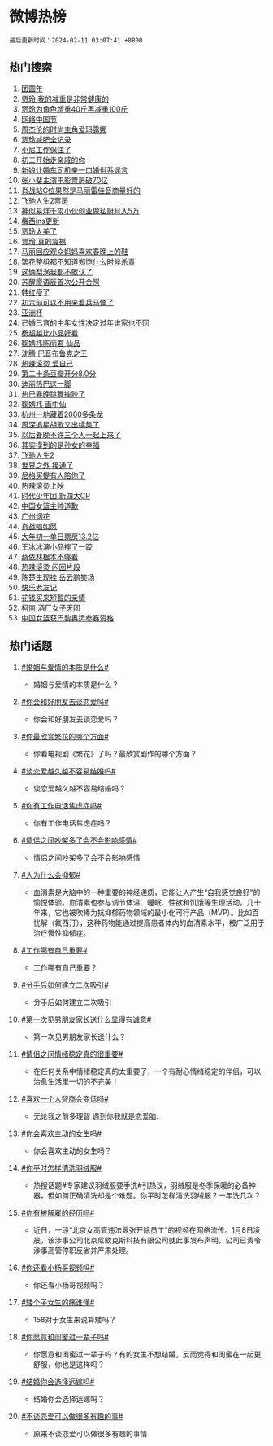 # 微博热榜

`最后更新时间：2024-02-11 03:07:41 +0800`

## 热门搜索

1. [团圆年](https://m.weibo.cn/search?containerid=100103type%3D1%26t%3D10%26q%3D%23%E5%9B%A2%E5%9C%86%E5%B9%B4%23&stream_entry_id=51&isnewpage=1&extparam=seat%3D1%26pos%3D0%26dgr%3D0%26filter_type%3Drealtimehot%26c_type%3D51%26stream_entry_id%3D51%26cate%3D10103%26q%3D%2523%25E5%259B%25A2%25E5%259C%2586%25E5%25B9%25B4%2523%26display_time%3D1707592060%26pre_seqid%3D170759206059604376147)
1. [贾玲 我的减重是非常健康的](https://m.weibo.cn/search?containerid=100103type%3D1%26t%3D10%26q%3D%E8%B4%BE%E7%8E%B2+%E6%88%91%E7%9A%84%E5%87%8F%E9%87%8D%E6%98%AF%E9%9D%9E%E5%B8%B8%E5%81%A5%E5%BA%B7%E7%9A%84&stream_entry_id=31&isnewpage=1&extparam=seat%3D1%26band_rank%3D1%26filter_type%3Drealtimehot%26c_type%3D31%26realpos%3D1%26cate%3D5001%26lcate%3D5001%26flag%3D2%26dgr%3D0%26q%3D%25E8%25B4%25BE%25E7%258E%25B2%2520%25E6%2588%2591%25E7%259A%2584%25E5%2587%258F%25E9%2587%258D%25E6%2598%25AF%25E9%259D%259E%25E5%25B8%25B8%25E5%2581%25A5%25E5%25BA%25B7%25E7%259A%2584%26stream_entry_id%3D31%26pos%3D0%26display_time%3D1707592060%26pre_seqid%3D170759206059604376147)
1. [贾玲为角色增重40斤再减重100斤](https://m.weibo.cn/search?containerid=100103type%3D1%26t%3D10%26q%3D%23%E8%B4%BE%E7%8E%B2%E4%B8%BA%E8%A7%92%E8%89%B2%E5%A2%9E%E9%87%8D40%E6%96%A4%E5%86%8D%E5%87%8F%E9%87%8D100%E6%96%A4%23&stream_entry_id=31&isnewpage=1&extparam=seat%3D1%26band_rank%3D2%26filter_type%3Drealtimehot%26c_type%3D31%26realpos%3D2%26cate%3D5001%26lcate%3D5001%26flag%3D16%26dgr%3D0%26q%3D%2523%25E8%25B4%25BE%25E7%258E%25B2%25E4%25B8%25BA%25E8%25A7%2592%25E8%2589%25B2%25E5%25A2%259E%25E9%2587%258D40%25E6%2596%25A4%25E5%2586%258D%25E5%2587%258F%25E9%2587%258D100%25E6%2596%25A4%2523%26stream_entry_id%3D31%26pos%3D1%26display_time%3D1707592060%26pre_seqid%3D170759206059604376147)
1. [网络中国节](https://m.weibo.cn/search?containerid=100103type%3D1%26t%3D10%26q%3D%23%E7%BD%91%E7%BB%9C%E4%B8%AD%E5%9B%BD%E8%8A%82%23&stream_entry_id=31&isnewpage=1&extparam=seat%3D1%26band_rank%3D3%26filter_type%3Drealtimehot%26c_type%3D31%26realpos%3D3%26cate%3D5001%26lcate%3D5001%26flag%3D0%26dgr%3D0%26q%3D%2523%25E7%25BD%2591%25E7%25BB%259C%25E4%25B8%25AD%25E5%259B%25BD%25E8%258A%2582%2523%26stream_entry_id%3D31%26pos%3D2%26display_time%3D1707592060%26pre_seqid%3D170759206059604376147)
1. [周杰伦的时尚主角爱玛露娜](https://m.weibo.cn/search?containerid=100103type%3D1%26t%3D10%26q%3D%23%E5%91%A8%E6%9D%B0%E4%BC%A6%E7%9A%84%E6%97%B6%E5%B0%9A%E4%B8%BB%E8%A7%92%E7%88%B1%E7%8E%9B%E9%9C%B2%E5%A8%9C%23&stream_entry_id=31&isnewpage=1&extparam=seat%3D1%26band_rank%3D4%26lcate%3D5001%26filter_type%3Drealtimehot%26cate%3D5001%26q%3D%2523%25E5%2591%25A8%25E6%259D%25B0%25E4%25BC%25A6%25E7%259A%2584%25E6%2597%25B6%25E5%25B0%259A%25E4%25B8%25BB%25E8%25A7%2592%25E7%2588%25B1%25E7%258E%259B%25E9%259C%25B2%25E5%25A8%259C%2523%26dgr%3D0%26pos%3D3%26adid%3D222487%26topic_ad%3D1%26stream_entry_id%3D31%26is_ad_pos%3D1%26c_type%3D31%26display_time%3D1707592060%26pre_seqid%3D170759206059604376147)
1. [贾玲减肥全记录](https://m.weibo.cn/search?containerid=100103type%3D1%26t%3D10%26q%3D%E8%B4%BE%E7%8E%B2%E5%87%8F%E8%82%A5%E5%85%A8%E8%AE%B0%E5%BD%95&stream_entry_id=31&isnewpage=1&extparam=seat%3D1%26band_rank%3D4%26filter_type%3Drealtimehot%26c_type%3D31%26realpos%3D4%26cate%3D5001%26lcate%3D5001%26flag%3D16%26dgr%3D0%26q%3D%25E8%25B4%25BE%25E7%258E%25B2%25E5%2587%258F%25E8%2582%25A5%25E5%2585%25A8%25E8%25AE%25B0%25E5%25BD%2595%26stream_entry_id%3D31%26pos%3D4%26display_time%3D1707592060%26pre_seqid%3D170759206059604376147)
1. [小尼工作保住了](https://m.weibo.cn/search?containerid=100103type%3D1%26t%3D10%26q%3D%23%E5%B0%8F%E5%B0%BC%E5%B7%A5%E4%BD%9C%E4%BF%9D%E4%BD%8F%E4%BA%86%23&stream_entry_id=31&isnewpage=1&extparam=seat%3D1%26band_rank%3D5%26filter_type%3Drealtimehot%26c_type%3D31%26realpos%3D5%26cate%3D5001%26lcate%3D5001%26flag%3D32768%26dgr%3D0%26q%3D%2523%25E5%25B0%258F%25E5%25B0%25BC%25E5%25B7%25A5%25E4%25BD%259C%25E4%25BF%259D%25E4%25BD%258F%25E4%25BA%2586%2523%26stream_entry_id%3D31%26pos%3D5%26display_time%3D1707592060%26pre_seqid%3D170759206059604376147)
1. [初二开始走亲戚的你](https://m.weibo.cn/search?containerid=100103type%3D1%26t%3D10%26q%3D%E5%88%9D%E4%BA%8C%E5%BC%80%E5%A7%8B%E8%B5%B0%E4%BA%B2%E6%88%9A%E7%9A%84%E4%BD%A0&stream_entry_id=31&isnewpage=1&extparam=seat%3D1%26band_rank%3D6%26filter_type%3Drealtimehot%26c_type%3D31%26realpos%3D6%26cate%3D5001%26lcate%3D5001%26flag%3D2%26dgr%3D0%26q%3D%25E5%2588%259D%25E4%25BA%258C%25E5%25BC%2580%25E5%25A7%258B%25E8%25B5%25B0%25E4%25BA%25B2%25E6%2588%259A%25E7%259A%2584%25E4%25BD%25A0%26stream_entry_id%3D31%26pos%3D6%26display_time%3D1707592060%26pre_seqid%3D170759206059604376147)
1. [新娘让婚车司机亲一口婚俗系谣言](https://m.weibo.cn/search?containerid=100103type%3D1%26t%3D10%26q%3D%23%E6%96%B0%E5%A8%98%E8%AE%A9%E5%A9%9A%E8%BD%A6%E5%8F%B8%E6%9C%BA%E4%BA%B2%E4%B8%80%E5%8F%A3%E5%A9%9A%E4%BF%97%E7%B3%BB%E8%B0%A3%E8%A8%80%23&stream_entry_id=31&isnewpage=1&extparam=seat%3D1%26band_rank%3D7%26lcate%3D5001%26cate%3D5001%26q%3D%2523%25E6%2596%25B0%25E5%25A8%2598%25E8%25AE%25A9%25E5%25A9%259A%25E8%25BD%25A6%25E5%258F%25B8%25E6%259C%25BA%25E4%25BA%25B2%25E4%25B8%2580%25E5%258F%25A3%25E5%25A9%259A%25E4%25BF%2597%25E7%25B3%25BB%25E8%25B0%25A3%25E8%25A8%2580%2523%26dgr%3D0%26pos%3D7%26adid%3D223296%26stream_entry_id%3D31%26filter_type%3Drealtimehot%26is_ad_pos%3D1%26c_type%3D31%26display_time%3D1707592060%26pre_seqid%3D170759206059604376147)
1. [张小斐主演电影票房破70亿](https://m.weibo.cn/search?containerid=100103type%3D1%26t%3D10%26q%3D%23%E5%BC%A0%E5%B0%8F%E6%96%90%E4%B8%BB%E6%BC%94%E7%94%B5%E5%BD%B1%E7%A5%A8%E6%88%BF%E7%A0%B470%E4%BA%BF%23&stream_entry_id=31&isnewpage=1&extparam=seat%3D1%26band_rank%3D7%26filter_type%3Drealtimehot%26c_type%3D31%26realpos%3D7%26cate%3D5001%26lcate%3D5001%26flag%3D2%26dgr%3D0%26q%3D%2523%25E5%25BC%25A0%25E5%25B0%258F%25E6%2596%2590%25E4%25B8%25BB%25E6%25BC%2594%25E7%2594%25B5%25E5%25BD%25B1%25E7%25A5%25A8%25E6%2588%25BF%25E7%25A0%25B470%25E4%25BA%25BF%2523%26stream_entry_id%3D31%26pos%3D8%26display_time%3D1707592060%26pre_seqid%3D170759206059604376147)
1. [肖战站C位果然是马丽雷佳音商量好的](https://m.weibo.cn/search?containerid=100103type%3D1%26t%3D10%26q%3D%23%E8%82%96%E6%88%98%E7%AB%99C%E4%BD%8D%E6%9E%9C%E7%84%B6%E6%98%AF%E9%A9%AC%E4%B8%BD%E9%9B%B7%E4%BD%B3%E9%9F%B3%E5%95%86%E9%87%8F%E5%A5%BD%E7%9A%84%23&stream_entry_id=31&isnewpage=1&extparam=seat%3D1%26band_rank%3D8%26filter_type%3Drealtimehot%26c_type%3D31%26realpos%3D8%26cate%3D5001%26lcate%3D5001%26flag%3D2%26dgr%3D0%26q%3D%2523%25E8%2582%2596%25E6%2588%2598%25E7%25AB%2599C%25E4%25BD%258D%25E6%259E%259C%25E7%2584%25B6%25E6%2598%25AF%25E9%25A9%25AC%25E4%25B8%25BD%25E9%259B%25B7%25E4%25BD%25B3%25E9%259F%25B3%25E5%2595%2586%25E9%2587%258F%25E5%25A5%25BD%25E7%259A%2584%2523%26stream_entry_id%3D31%26pos%3D9%26display_time%3D1707592060%26pre_seqid%3D170759206059604376147)
1. [飞驰人生2票房](https://m.weibo.cn/search?containerid=100103type%3D1%26t%3D10%26q%3D%23%E9%A3%9E%E9%A9%B0%E4%BA%BA%E7%94%9F2%E7%A5%A8%E6%88%BF%23&stream_entry_id=31&isnewpage=1&extparam=seat%3D1%26band_rank%3D9%26filter_type%3Drealtimehot%26c_type%3D31%26realpos%3D9%26cate%3D5001%26lcate%3D5001%26flag%3D2%26dgr%3D0%26q%3D%2523%25E9%25A3%259E%25E9%25A9%25B0%25E4%25BA%25BA%25E7%2594%259F2%25E7%25A5%25A8%25E6%2588%25BF%2523%26stream_entry_id%3D31%26pos%3D10%26display_time%3D1707592060%26pre_seqid%3D170759206059604376147)
1. [神似易烊千玺小伙创业做私厨月入5万](https://m.weibo.cn/search?containerid=100103type%3D1%26t%3D10%26q%3D%23%E7%A5%9E%E4%BC%BC%E6%98%93%E7%83%8A%E5%8D%83%E7%8E%BA%E5%B0%8F%E4%BC%99%E5%88%9B%E4%B8%9A%E5%81%9A%E7%A7%81%E5%8E%A8%E6%9C%88%E5%85%A55%E4%B8%87%23&stream_entry_id=31&isnewpage=1&extparam=seat%3D1%26band_rank%3D10%26filter_type%3Drealtimehot%26c_type%3D31%26realpos%3D10%26cate%3D5001%26lcate%3D5001%26flag%3D0%26dgr%3D0%26q%3D%2523%25E7%25A5%259E%25E4%25BC%25BC%25E6%2598%2593%25E7%2583%258A%25E5%258D%2583%25E7%258E%25BA%25E5%25B0%258F%25E4%25BC%2599%25E5%2588%259B%25E4%25B8%259A%25E5%2581%259A%25E7%25A7%2581%25E5%258E%25A8%25E6%259C%2588%25E5%2585%25A55%25E4%25B8%2587%2523%26stream_entry_id%3D31%26pos%3D11%26display_time%3D1707592060%26pre_seqid%3D170759206059604376147)
1. [梅西ins更新](https://m.weibo.cn/search?containerid=100103type%3D1%26t%3D10%26q%3D%E6%A2%85%E8%A5%BFins%E6%9B%B4%E6%96%B0&stream_entry_id=31&isnewpage=1&extparam=seat%3D1%26band_rank%3D11%26filter_type%3Drealtimehot%26c_type%3D31%26realpos%3D11%26cate%3D5001%26lcate%3D5001%26flag%3D2%26dgr%3D0%26q%3D%25E6%25A2%2585%25E8%25A5%25BFins%25E6%259B%25B4%25E6%2596%25B0%26stream_entry_id%3D31%26pos%3D12%26display_time%3D1707592060%26pre_seqid%3D170759206059604376147)
1. [贾玲太美了](https://m.weibo.cn/search?containerid=100103type%3D1%26t%3D10%26q%3D%E8%B4%BE%E7%8E%B2%E5%A4%AA%E7%BE%8E%E4%BA%86&stream_entry_id=31&isnewpage=1&extparam=seat%3D1%26band_rank%3D12%26filter_type%3Drealtimehot%26c_type%3D31%26realpos%3D12%26cate%3D5001%26lcate%3D5001%26flag%3D0%26dgr%3D0%26q%3D%25E8%25B4%25BE%25E7%258E%25B2%25E5%25A4%25AA%25E7%25BE%258E%25E4%25BA%2586%26stream_entry_id%3D31%26pos%3D13%26display_time%3D1707592060%26pre_seqid%3D170759206059604376147)
1. [贾玲 真的震撼](https://m.weibo.cn/search?containerid=100103type%3D1%26t%3D10%26q%3D%E8%B4%BE%E7%8E%B2+%E7%9C%9F%E7%9A%84%E9%9C%87%E6%92%BC&stream_entry_id=31&isnewpage=1&extparam=seat%3D1%26band_rank%3D13%26filter_type%3Drealtimehot%26c_type%3D31%26realpos%3D13%26cate%3D5001%26lcate%3D5001%26flag%3D0%26dgr%3D0%26q%3D%25E8%25B4%25BE%25E7%258E%25B2%2520%25E7%259C%259F%25E7%259A%2584%25E9%259C%2587%25E6%2592%25BC%26stream_entry_id%3D31%26pos%3D14%26display_time%3D1707592060%26pre_seqid%3D170759206059604376147)
1. [马丽回应观众妈妈喜欢春晚上的鞋](https://m.weibo.cn/search?containerid=100103type%3D1%26t%3D10%26q%3D%23%E9%A9%AC%E4%B8%BD%E5%9B%9E%E5%BA%94%E8%A7%82%E4%BC%97%E5%A6%88%E5%A6%88%E5%96%9C%E6%AC%A2%E6%98%A5%E6%99%9A%E4%B8%8A%E7%9A%84%E9%9E%8B%23&stream_entry_id=31&isnewpage=1&extparam=seat%3D1%26band_rank%3D14%26filter_type%3Drealtimehot%26c_type%3D31%26realpos%3D14%26cate%3D5001%26lcate%3D5001%26flag%3D2%26dgr%3D0%26q%3D%2523%25E9%25A9%25AC%25E4%25B8%25BD%25E5%259B%259E%25E5%25BA%2594%25E8%25A7%2582%25E4%25BC%2597%25E5%25A6%2588%25E5%25A6%2588%25E5%2596%259C%25E6%25AC%25A2%25E6%2598%25A5%25E6%2599%259A%25E4%25B8%258A%25E7%259A%2584%25E9%259E%258B%2523%26stream_entry_id%3D31%26pos%3D15%26display_time%3D1707592060%26pre_seqid%3D170759206059604376147)
1. [繁花整组都不知道郑恺什么时候杀青](https://m.weibo.cn/search?containerid=100103type%3D1%26t%3D10%26q%3D%23%E7%B9%81%E8%8A%B1%E6%95%B4%E7%BB%84%E9%83%BD%E4%B8%8D%E7%9F%A5%E9%81%93%E9%83%91%E6%81%BA%E4%BB%80%E4%B9%88%E6%97%B6%E5%80%99%E6%9D%80%E9%9D%92%23&stream_entry_id=31&isnewpage=1&extparam=seat%3D1%26band_rank%3D15%26filter_type%3Drealtimehot%26c_type%3D31%26realpos%3D15%26cate%3D5001%26lcate%3D5001%26flag%3D1%26dgr%3D0%26q%3D%2523%25E7%25B9%2581%25E8%258A%25B1%25E6%2595%25B4%25E7%25BB%2584%25E9%2583%25BD%25E4%25B8%258D%25E7%259F%25A5%25E9%2581%2593%25E9%2583%2591%25E6%2581%25BA%25E4%25BB%2580%25E4%25B9%2588%25E6%2597%25B6%25E5%2580%2599%25E6%259D%2580%25E9%259D%2592%2523%26stream_entry_id%3D31%26pos%3D16%26display_time%3D1707592060%26pre_seqid%3D170759206059604376147)
1. [这俩梨涡我都不敢认了](https://m.weibo.cn/search?containerid=100103type%3D1%26t%3D10%26q%3D%E8%BF%99%E4%BF%A9%E6%A2%A8%E6%B6%A1%E6%88%91%E9%83%BD%E4%B8%8D%E6%95%A2%E8%AE%A4%E4%BA%86&stream_entry_id=31&isnewpage=1&extparam=seat%3D1%26band_rank%3D16%26filter_type%3Drealtimehot%26c_type%3D31%26realpos%3D16%26cate%3D5001%26lcate%3D5001%26flag%3D2%26dgr%3D0%26q%3D%25E8%25BF%2599%25E4%25BF%25A9%25E6%25A2%25A8%25E6%25B6%25A1%25E6%2588%2591%25E9%2583%25BD%25E4%25B8%258D%25E6%2595%25A2%25E8%25AE%25A4%25E4%25BA%2586%26stream_entry_id%3D31%26pos%3D17%26display_time%3D1707592060%26pre_seqid%3D170759206059604376147)
1. [苏醒廖语辰首次公开合照](https://m.weibo.cn/search?containerid=100103type%3D1%26t%3D10%26q%3D%23%E8%8B%8F%E9%86%92%E5%BB%96%E8%AF%AD%E8%BE%B0%E9%A6%96%E6%AC%A1%E5%85%AC%E5%BC%80%E5%90%88%E7%85%A7%23&stream_entry_id=31&isnewpage=1&extparam=seat%3D1%26band_rank%3D17%26filter_type%3Drealtimehot%26c_type%3D31%26realpos%3D17%26cate%3D5001%26lcate%3D5001%26flag%3D2%26dgr%3D0%26q%3D%2523%25E8%258B%258F%25E9%2586%2592%25E5%25BB%2596%25E8%25AF%25AD%25E8%25BE%25B0%25E9%25A6%2596%25E6%25AC%25A1%25E5%2585%25AC%25E5%25BC%2580%25E5%2590%2588%25E7%2585%25A7%2523%26stream_entry_id%3D31%26pos%3D18%26display_time%3D1707592060%26pre_seqid%3D170759206059604376147)
1. [韩红瘦了](https://m.weibo.cn/search?containerid=100103type%3D1%26t%3D10%26q%3D%E9%9F%A9%E7%BA%A2%E7%98%A6%E4%BA%86&stream_entry_id=31&isnewpage=1&extparam=seat%3D1%26band_rank%3D18%26filter_type%3Drealtimehot%26c_type%3D31%26realpos%3D18%26cate%3D5001%26lcate%3D5001%26flag%3D2%26dgr%3D0%26q%3D%25E9%259F%25A9%25E7%25BA%25A2%25E7%2598%25A6%25E4%25BA%2586%26stream_entry_id%3D31%26pos%3D19%26display_time%3D1707592060%26pre_seqid%3D170759206059604376147)
1. [初六前可以不用来看兵马俑了](https://m.weibo.cn/search?containerid=100103type%3D1%26t%3D10%26q%3D%23%E5%88%9D%E5%85%AD%E5%89%8D%E5%8F%AF%E4%BB%A5%E4%B8%8D%E7%94%A8%E6%9D%A5%E7%9C%8B%E5%85%B5%E9%A9%AC%E4%BF%91%E4%BA%86%23&stream_entry_id=31&isnewpage=1&extparam=seat%3D1%26band_rank%3D19%26filter_type%3Drealtimehot%26c_type%3D31%26realpos%3D19%26cate%3D5001%26lcate%3D5001%26flag%3D2%26dgr%3D0%26q%3D%2523%25E5%2588%259D%25E5%2585%25AD%25E5%2589%258D%25E5%258F%25AF%25E4%25BB%25A5%25E4%25B8%258D%25E7%2594%25A8%25E6%259D%25A5%25E7%259C%258B%25E5%2585%25B5%25E9%25A9%25AC%25E4%25BF%2591%25E4%25BA%2586%2523%26stream_entry_id%3D31%26pos%3D20%26display_time%3D1707592060%26pre_seqid%3D170759206059604376147)
1. [亚洲杯](https://m.weibo.cn/search?containerid=100103type%3D1%26t%3D10%26q%3D%E4%BA%9A%E6%B4%B2%E6%9D%AF&stream_entry_id=31&isnewpage=1&extparam=seat%3D1%26band_rank%3D20%26filter_type%3Drealtimehot%26c_type%3D31%26realpos%3D20%26cate%3D5001%26lcate%3D5001%26flag%3D0%26dgr%3D0%26q%3D%25E4%25BA%259A%25E6%25B4%25B2%25E6%259D%25AF%26stream_entry_id%3D31%26pos%3D21%26display_time%3D1707592060%26pre_seqid%3D170759206059604376147)
1. [已婚已育的中年女性决定过年谁家也不回](https://m.weibo.cn/search?containerid=100103type%3D1%26t%3D10%26q%3D%23%E5%B7%B2%E5%A9%9A%E5%B7%B2%E8%82%B2%E7%9A%84%E4%B8%AD%E5%B9%B4%E5%A5%B3%E6%80%A7%E5%86%B3%E5%AE%9A%E8%BF%87%E5%B9%B4%E8%B0%81%E5%AE%B6%E4%B9%9F%E4%B8%8D%E5%9B%9E%23&stream_entry_id=31&isnewpage=1&extparam=seat%3D1%26band_rank%3D21%26filter_type%3Drealtimehot%26c_type%3D31%26realpos%3D21%26cate%3D5001%26lcate%3D5001%26flag%3D0%26dgr%3D0%26q%3D%2523%25E5%25B7%25B2%25E5%25A9%259A%25E5%25B7%25B2%25E8%2582%25B2%25E7%259A%2584%25E4%25B8%25AD%25E5%25B9%25B4%25E5%25A5%25B3%25E6%2580%25A7%25E5%2586%25B3%25E5%25AE%259A%25E8%25BF%2587%25E5%25B9%25B4%25E8%25B0%2581%25E5%25AE%25B6%25E4%25B9%259F%25E4%25B8%258D%25E5%259B%259E%2523%26stream_entry_id%3D31%26pos%3D22%26display_time%3D1707592060%26pre_seqid%3D170759206059604376147)
1. [杨超越比小品好看](https://m.weibo.cn/search?containerid=100103type%3D1%26t%3D10%26q%3D%E6%9D%A8%E8%B6%85%E8%B6%8A%E6%AF%94%E5%B0%8F%E5%93%81%E5%A5%BD%E7%9C%8B&stream_entry_id=31&isnewpage=1&extparam=seat%3D1%26band_rank%3D22%26filter_type%3Drealtimehot%26c_type%3D31%26realpos%3D22%26cate%3D5001%26lcate%3D5001%26flag%3D0%26dgr%3D0%26q%3D%25E6%259D%25A8%25E8%25B6%2585%25E8%25B6%258A%25E6%25AF%2594%25E5%25B0%258F%25E5%2593%2581%25E5%25A5%25BD%25E7%259C%258B%26stream_entry_id%3D31%26pos%3D23%26display_time%3D1707592060%26pre_seqid%3D170759206059604376147)
1. [鞠婧祎陈丽君 仙品](https://m.weibo.cn/search?containerid=100103type%3D1%26t%3D10%26q%3D%E9%9E%A0%E5%A9%A7%E7%A5%8E%E9%99%88%E4%B8%BD%E5%90%9B+%E4%BB%99%E5%93%81&stream_entry_id=31&isnewpage=1&extparam=seat%3D1%26band_rank%3D23%26filter_type%3Drealtimehot%26c_type%3D31%26realpos%3D23%26cate%3D5001%26lcate%3D5001%26flag%3D0%26dgr%3D0%26q%3D%25E9%259E%25A0%25E5%25A9%25A7%25E7%25A5%258E%25E9%2599%2588%25E4%25B8%25BD%25E5%2590%259B%2520%25E4%25BB%2599%25E5%2593%2581%26stream_entry_id%3D31%26pos%3D24%26display_time%3D1707592060%26pre_seqid%3D170759206059604376147)
1. [沈腾 巴音布鲁克之王](https://m.weibo.cn/search?containerid=100103type%3D1%26t%3D10%26q%3D%E6%B2%88%E8%85%BE+%E5%B7%B4%E9%9F%B3%E5%B8%83%E9%B2%81%E5%85%8B%E4%B9%8B%E7%8E%8B&stream_entry_id=31&isnewpage=1&extparam=seat%3D1%26band_rank%3D24%26filter_type%3Drealtimehot%26c_type%3D31%26realpos%3D24%26cate%3D5001%26lcate%3D5001%26flag%3D0%26dgr%3D0%26q%3D%25E6%25B2%2588%25E8%2585%25BE%2520%25E5%25B7%25B4%25E9%259F%25B3%25E5%25B8%2583%25E9%25B2%2581%25E5%2585%258B%25E4%25B9%258B%25E7%258E%258B%26stream_entry_id%3D31%26pos%3D25%26display_time%3D1707592060%26pre_seqid%3D170759206059604376147)
1. [热辣滚烫 爱自己](https://m.weibo.cn/search?containerid=100103type%3D1%26t%3D10%26q%3D%E7%83%AD%E8%BE%A3%E6%BB%9A%E7%83%AB+%E7%88%B1%E8%87%AA%E5%B7%B1&stream_entry_id=31&isnewpage=1&extparam=seat%3D1%26band_rank%3D25%26filter_type%3Drealtimehot%26c_type%3D31%26realpos%3D25%26cate%3D5001%26lcate%3D5001%26flag%3D0%26dgr%3D0%26q%3D%25E7%2583%25AD%25E8%25BE%25A3%25E6%25BB%259A%25E7%2583%25AB%2520%25E7%2588%25B1%25E8%2587%25AA%25E5%25B7%25B1%26stream_entry_id%3D31%26pos%3D26%26display_time%3D1707592060%26pre_seqid%3D170759206059604376147)
1. [第二十条豆瓣开分8.0分](https://m.weibo.cn/search?containerid=100103type%3D1%26t%3D10%26q%3D%23%E7%AC%AC%E4%BA%8C%E5%8D%81%E6%9D%A1%E8%B1%86%E7%93%A3%E5%BC%80%E5%88%868.0%E5%88%86%23&stream_entry_id=31&isnewpage=1&extparam=seat%3D1%26band_rank%3D26%26filter_type%3Drealtimehot%26c_type%3D31%26realpos%3D26%26cate%3D5001%26lcate%3D5001%26flag%3D0%26dgr%3D0%26q%3D%2523%25E7%25AC%25AC%25E4%25BA%258C%25E5%258D%2581%25E6%259D%25A1%25E8%25B1%2586%25E7%2593%25A3%25E5%25BC%2580%25E5%2588%25868.0%25E5%2588%2586%2523%26stream_entry_id%3D31%26pos%3D27%26display_time%3D1707592060%26pre_seqid%3D170759206059604376147)
1. [迪丽热巴这一脚](https://m.weibo.cn/search?containerid=100103type%3D1%26t%3D10%26q%3D%E8%BF%AA%E4%B8%BD%E7%83%AD%E5%B7%B4%E8%BF%99%E4%B8%80%E8%84%9A&stream_entry_id=31&isnewpage=1&extparam=seat%3D1%26band_rank%3D27%26filter_type%3Drealtimehot%26c_type%3D31%26realpos%3D27%26cate%3D5001%26lcate%3D5001%26flag%3D0%26dgr%3D0%26q%3D%25E8%25BF%25AA%25E4%25B8%25BD%25E7%2583%25AD%25E5%25B7%25B4%25E8%25BF%2599%25E4%25B8%2580%25E8%2584%259A%26stream_entry_id%3D31%26pos%3D28%26display_time%3D1707592060%26pre_seqid%3D170759206059604376147)
1. [热巴春晚跳舞摔跤了](https://m.weibo.cn/search?containerid=100103type%3D1%26t%3D10%26q%3D%E7%83%AD%E5%B7%B4%E6%98%A5%E6%99%9A%E8%B7%B3%E8%88%9E%E6%91%94%E8%B7%A4%E4%BA%86&stream_entry_id=31&isnewpage=1&extparam=seat%3D1%26band_rank%3D28%26filter_type%3Drealtimehot%26c_type%3D31%26realpos%3D28%26cate%3D5001%26lcate%3D5001%26flag%3D0%26dgr%3D0%26q%3D%25E7%2583%25AD%25E5%25B7%25B4%25E6%2598%25A5%25E6%2599%259A%25E8%25B7%25B3%25E8%2588%259E%25E6%2591%2594%25E8%25B7%25A4%25E4%25BA%2586%26stream_entry_id%3D31%26pos%3D29%26display_time%3D1707592060%26pre_seqid%3D170759206059604376147)
1. [鞠婧祎 画中仙](https://m.weibo.cn/search?containerid=100103type%3D1%26t%3D10%26q%3D%E9%9E%A0%E5%A9%A7%E7%A5%8E+%E7%94%BB%E4%B8%AD%E4%BB%99&stream_entry_id=31&isnewpage=1&extparam=seat%3D1%26band_rank%3D29%26filter_type%3Drealtimehot%26c_type%3D31%26realpos%3D29%26cate%3D5001%26lcate%3D5001%26flag%3D0%26dgr%3D0%26q%3D%25E9%259E%25A0%25E5%25A9%25A7%25E7%25A5%258E%2520%25E7%2594%25BB%25E4%25B8%25AD%25E4%25BB%2599%26stream_entry_id%3D31%26pos%3D30%26display_time%3D1707592060%26pre_seqid%3D170759206059604376147)
1. [杭州一地藏着2000多条龙](https://m.weibo.cn/search?containerid=100103type%3D1%26t%3D10%26q%3D%23%E6%9D%AD%E5%B7%9E%E4%B8%80%E5%9C%B0%E8%97%8F%E7%9D%802000%E5%A4%9A%E6%9D%A1%E9%BE%99%23&stream_entry_id=31&isnewpage=1&extparam=seat%3D1%26band_rank%3D30%26filter_type%3Drealtimehot%26c_type%3D31%26realpos%3D30%26cate%3D5001%26lcate%3D5001%26flag%3D0%26dgr%3D0%26q%3D%2523%25E6%259D%25AD%25E5%25B7%259E%25E4%25B8%2580%25E5%259C%25B0%25E8%2597%258F%25E7%259D%25802000%25E5%25A4%259A%25E6%259D%25A1%25E9%25BE%2599%2523%26stream_entry_id%3D31%26pos%3D31%26display_time%3D1707592060%26pre_seqid%3D170759206059604376147)
1. [周深追星胡歌又出续集了](https://m.weibo.cn/search?containerid=100103type%3D1%26t%3D10%26q%3D%23%E5%91%A8%E6%B7%B1%E8%BF%BD%E6%98%9F%E8%83%A1%E6%AD%8C%E5%8F%88%E5%87%BA%E7%BB%AD%E9%9B%86%E4%BA%86%23&stream_entry_id=31&isnewpage=1&extparam=seat%3D1%26band_rank%3D31%26filter_type%3Drealtimehot%26c_type%3D31%26realpos%3D31%26cate%3D5001%26lcate%3D5001%26flag%3D0%26dgr%3D0%26q%3D%2523%25E5%2591%25A8%25E6%25B7%25B1%25E8%25BF%25BD%25E6%2598%259F%25E8%2583%25A1%25E6%25AD%258C%25E5%258F%2588%25E5%2587%25BA%25E7%25BB%25AD%25E9%259B%2586%25E4%25BA%2586%2523%26stream_entry_id%3D31%26pos%3D32%26display_time%3D1707592060%26pre_seqid%3D170759206059604376147)
1. [以后春晚不许三个人一起上来了](https://m.weibo.cn/search?containerid=100103type%3D1%26t%3D10%26q%3D%E4%BB%A5%E5%90%8E%E6%98%A5%E6%99%9A%E4%B8%8D%E8%AE%B8%E4%B8%89%E4%B8%AA%E4%BA%BA%E4%B8%80%E8%B5%B7%E4%B8%8A%E6%9D%A5%E4%BA%86&stream_entry_id=31&isnewpage=1&extparam=seat%3D1%26band_rank%3D32%26filter_type%3Drealtimehot%26c_type%3D31%26realpos%3D32%26cate%3D5001%26lcate%3D5001%26flag%3D0%26dgr%3D0%26q%3D%25E4%25BB%25A5%25E5%2590%258E%25E6%2598%25A5%25E6%2599%259A%25E4%25B8%258D%25E8%25AE%25B8%25E4%25B8%2589%25E4%25B8%25AA%25E4%25BA%25BA%25E4%25B8%2580%25E8%25B5%25B7%25E4%25B8%258A%25E6%259D%25A5%25E4%25BA%2586%26stream_entry_id%3D31%26pos%3D33%26display_time%3D1707592060%26pre_seqid%3D170759206059604376147)
1. [其实摸到的是孙女的幸福](https://m.weibo.cn/search?containerid=100103type%3D1%26t%3D10%26q%3D%E5%85%B6%E5%AE%9E%E6%91%B8%E5%88%B0%E7%9A%84%E6%98%AF%E5%AD%99%E5%A5%B3%E7%9A%84%E5%B9%B8%E7%A6%8F&stream_entry_id=31&isnewpage=1&extparam=seat%3D1%26band_rank%3D33%26filter_type%3Drealtimehot%26c_type%3D31%26realpos%3D33%26cate%3D5001%26lcate%3D5001%26flag%3D0%26dgr%3D0%26q%3D%25E5%2585%25B6%25E5%25AE%259E%25E6%2591%25B8%25E5%2588%25B0%25E7%259A%2584%25E6%2598%25AF%25E5%25AD%2599%25E5%25A5%25B3%25E7%259A%2584%25E5%25B9%25B8%25E7%25A6%258F%26stream_entry_id%3D31%26pos%3D34%26display_time%3D1707592060%26pre_seqid%3D170759206059604376147)
1. [飞驰人生2](https://m.weibo.cn/search?containerid=100103type%3D1%26t%3D10%26q%3D%E9%A3%9E%E9%A9%B0%E4%BA%BA%E7%94%9F2&stream_entry_id=31&isnewpage=1&extparam=seat%3D1%26band_rank%3D34%26filter_type%3Drealtimehot%26c_type%3D31%26realpos%3D34%26cate%3D5001%26lcate%3D5001%26flag%3D0%26dgr%3D0%26q%3D%25E9%25A3%259E%25E9%25A9%25B0%25E4%25BA%25BA%25E7%2594%259F2%26stream_entry_id%3D31%26pos%3D35%26display_time%3D1707592060%26pre_seqid%3D170759206059604376147)
1. [世界之外 接通了](https://m.weibo.cn/search?containerid=100103type%3D1%26t%3D10%26q%3D%E4%B8%96%E7%95%8C%E4%B9%8B%E5%A4%96+%E6%8E%A5%E9%80%9A%E4%BA%86&stream_entry_id=31&isnewpage=1&extparam=seat%3D1%26band_rank%3D35%26filter_type%3Drealtimehot%26c_type%3D31%26realpos%3D35%26cate%3D5001%26lcate%3D5001%26flag%3D0%26dgr%3D0%26q%3D%25E4%25B8%2596%25E7%2595%258C%25E4%25B9%258B%25E5%25A4%2596%2520%25E6%258E%25A5%25E9%2580%259A%25E4%25BA%2586%26stream_entry_id%3D31%26pos%3D36%26display_time%3D1707592060%26pre_seqid%3D170759206059604376147)
1. [尼格买提有人陪你了](https://m.weibo.cn/search?containerid=100103type%3D1%26t%3D10%26q%3D%E5%B0%BC%E6%A0%BC%E4%B9%B0%E6%8F%90%E6%9C%89%E4%BA%BA%E9%99%AA%E4%BD%A0%E4%BA%86&stream_entry_id=31&isnewpage=1&extparam=seat%3D1%26band_rank%3D36%26filter_type%3Drealtimehot%26c_type%3D31%26realpos%3D36%26cate%3D5001%26lcate%3D5001%26flag%3D0%26dgr%3D0%26q%3D%25E5%25B0%25BC%25E6%25A0%25BC%25E4%25B9%25B0%25E6%258F%2590%25E6%259C%2589%25E4%25BA%25BA%25E9%2599%25AA%25E4%25BD%25A0%25E4%25BA%2586%26stream_entry_id%3D31%26pos%3D37%26display_time%3D1707592060%26pre_seqid%3D170759206059604376147)
1. [热辣滚烫上映](https://m.weibo.cn/search?containerid=100103type%3D1%26t%3D10%26q%3D%E7%83%AD%E8%BE%A3%E6%BB%9A%E7%83%AB%E4%B8%8A%E6%98%A0&stream_entry_id=31&isnewpage=1&extparam=seat%3D1%26band_rank%3D37%26filter_type%3Drealtimehot%26c_type%3D31%26realpos%3D37%26cate%3D5001%26lcate%3D5001%26flag%3D0%26dgr%3D0%26q%3D%25E7%2583%25AD%25E8%25BE%25A3%25E6%25BB%259A%25E7%2583%25AB%25E4%25B8%258A%25E6%2598%25A0%26stream_entry_id%3D31%26pos%3D38%26display_time%3D1707592060%26pre_seqid%3D170759206059604376147)
1. [时代少年团 新四大CP](https://m.weibo.cn/search?containerid=100103type%3D1%26t%3D10%26q%3D%E6%97%B6%E4%BB%A3%E5%B0%91%E5%B9%B4%E5%9B%A2+%E6%96%B0%E5%9B%9B%E5%A4%A7CP&stream_entry_id=31&isnewpage=1&extparam=seat%3D1%26band_rank%3D38%26filter_type%3Drealtimehot%26c_type%3D31%26realpos%3D38%26cate%3D5001%26lcate%3D5001%26flag%3D0%26dgr%3D0%26q%3D%25E6%2597%25B6%25E4%25BB%25A3%25E5%25B0%2591%25E5%25B9%25B4%25E5%259B%25A2%2520%25E6%2596%25B0%25E5%259B%259B%25E5%25A4%25A7CP%26stream_entry_id%3D31%26pos%3D39%26display_time%3D1707592060%26pre_seqid%3D170759206059604376147)
1. [中国女篮主帅道歉](https://m.weibo.cn/search?containerid=100103type%3D1%26t%3D10%26q%3D%23%E4%B8%AD%E5%9B%BD%E5%A5%B3%E7%AF%AE%E4%B8%BB%E5%B8%85%E9%81%93%E6%AD%89%23&stream_entry_id=31&isnewpage=1&extparam=seat%3D1%26band_rank%3D39%26filter_type%3Drealtimehot%26c_type%3D31%26realpos%3D39%26cate%3D5001%26lcate%3D5001%26flag%3D0%26dgr%3D0%26q%3D%2523%25E4%25B8%25AD%25E5%259B%25BD%25E5%25A5%25B3%25E7%25AF%25AE%25E4%25B8%25BB%25E5%25B8%2585%25E9%2581%2593%25E6%25AD%2589%2523%26stream_entry_id%3D31%26pos%3D40%26display_time%3D1707592060%26pre_seqid%3D170759206059604376147)
1. [广州烟花](https://m.weibo.cn/search?containerid=100103type%3D1%26t%3D10%26q%3D%E5%B9%BF%E5%B7%9E%E7%83%9F%E8%8A%B1&stream_entry_id=31&isnewpage=1&extparam=seat%3D1%26band_rank%3D40%26filter_type%3Drealtimehot%26c_type%3D31%26realpos%3D40%26cate%3D5001%26lcate%3D5001%26flag%3D0%26dgr%3D0%26q%3D%25E5%25B9%25BF%25E5%25B7%259E%25E7%2583%259F%25E8%258A%25B1%26stream_entry_id%3D31%26pos%3D41%26display_time%3D1707592060%26pre_seqid%3D170759206059604376147)
1. [肖战唱如愿](https://m.weibo.cn/search?containerid=100103type%3D1%26t%3D10%26q%3D%23%E8%82%96%E6%88%98%E5%94%B1%E5%A6%82%E6%84%BF%23&stream_entry_id=31&isnewpage=1&extparam=seat%3D1%26band_rank%3D41%26filter_type%3Drealtimehot%26c_type%3D31%26realpos%3D41%26cate%3D5001%26lcate%3D5001%26flag%3D0%26dgr%3D0%26q%3D%2523%25E8%2582%2596%25E6%2588%2598%25E5%2594%25B1%25E5%25A6%2582%25E6%2584%25BF%2523%26stream_entry_id%3D31%26pos%3D42%26display_time%3D1707592060%26pre_seqid%3D170759206059604376147)
1. [大年初一单日票房13.2亿](https://m.weibo.cn/search?containerid=100103type%3D1%26t%3D10%26q%3D%23%E5%A4%A7%E5%B9%B4%E5%88%9D%E4%B8%80%E5%8D%95%E6%97%A5%E7%A5%A8%E6%88%BF13.2%E4%BA%BF%23&stream_entry_id=31&isnewpage=1&extparam=seat%3D1%26band_rank%3D42%26filter_type%3Drealtimehot%26c_type%3D31%26realpos%3D42%26cate%3D5001%26lcate%3D5001%26flag%3D0%26dgr%3D0%26q%3D%2523%25E5%25A4%25A7%25E5%25B9%25B4%25E5%2588%259D%25E4%25B8%2580%25E5%258D%2595%25E6%2597%25A5%25E7%25A5%25A8%25E6%2588%25BF13.2%25E4%25BA%25BF%2523%26stream_entry_id%3D31%26pos%3D43%26display_time%3D1707592060%26pre_seqid%3D170759206059604376147)
1. [王冰冰演小品摔了一跤](https://m.weibo.cn/search?containerid=100103type%3D1%26t%3D10%26q%3D%23%E7%8E%8B%E5%86%B0%E5%86%B0%E6%BC%94%E5%B0%8F%E5%93%81%E6%91%94%E4%BA%86%E4%B8%80%E8%B7%A4%23&stream_entry_id=31&isnewpage=1&extparam=seat%3D1%26band_rank%3D43%26filter_type%3Drealtimehot%26c_type%3D31%26realpos%3D43%26cate%3D5001%26lcate%3D5001%26flag%3D0%26dgr%3D0%26q%3D%2523%25E7%258E%258B%25E5%2586%25B0%25E5%2586%25B0%25E6%25BC%2594%25E5%25B0%258F%25E5%2593%2581%25E6%2591%2594%25E4%25BA%2586%25E4%25B8%2580%25E8%25B7%25A4%2523%26stream_entry_id%3D31%26pos%3D44%26display_time%3D1707592060%26pre_seqid%3D170759206059604376147)
1. [蔡依林根本不够看](https://m.weibo.cn/search?containerid=100103type%3D1%26t%3D10%26q%3D%23%E8%94%A1%E4%BE%9D%E6%9E%97%E6%A0%B9%E6%9C%AC%E4%B8%8D%E5%A4%9F%E7%9C%8B%23&stream_entry_id=31&isnewpage=1&extparam=seat%3D1%26band_rank%3D44%26filter_type%3Drealtimehot%26c_type%3D31%26realpos%3D44%26cate%3D5001%26lcate%3D5001%26flag%3D0%26dgr%3D0%26q%3D%2523%25E8%2594%25A1%25E4%25BE%259D%25E6%259E%2597%25E6%25A0%25B9%25E6%259C%25AC%25E4%25B8%258D%25E5%25A4%259F%25E7%259C%258B%2523%26stream_entry_id%3D31%26pos%3D45%26display_time%3D1707592060%26pre_seqid%3D170759206059604376147)
1. [热辣滚烫 闪回片段](https://m.weibo.cn/search?containerid=100103type%3D1%26t%3D10%26q%3D%E7%83%AD%E8%BE%A3%E6%BB%9A%E7%83%AB+%E9%97%AA%E5%9B%9E%E7%89%87%E6%AE%B5&stream_entry_id=31&isnewpage=1&extparam=seat%3D1%26band_rank%3D45%26filter_type%3Drealtimehot%26c_type%3D31%26realpos%3D45%26cate%3D5001%26lcate%3D5001%26flag%3D0%26dgr%3D0%26q%3D%25E7%2583%25AD%25E8%25BE%25A3%25E6%25BB%259A%25E7%2583%25AB%2520%25E9%2597%25AA%25E5%259B%259E%25E7%2589%2587%25E6%25AE%25B5%26stream_entry_id%3D31%26pos%3D46%26display_time%3D1707592060%26pre_seqid%3D170759206059604376147)
1. [陈楚生现挂 岳云鹏笑场](https://m.weibo.cn/search?containerid=100103type%3D1%26t%3D10%26q%3D%E9%99%88%E6%A5%9A%E7%94%9F%E7%8E%B0%E6%8C%82+%E5%B2%B3%E4%BA%91%E9%B9%8F%E7%AC%91%E5%9C%BA&stream_entry_id=31&isnewpage=1&extparam=seat%3D1%26band_rank%3D46%26filter_type%3Drealtimehot%26c_type%3D31%26realpos%3D46%26cate%3D5001%26lcate%3D5001%26flag%3D0%26dgr%3D0%26q%3D%25E9%2599%2588%25E6%25A5%259A%25E7%2594%259F%25E7%258E%25B0%25E6%258C%2582%2520%25E5%25B2%25B3%25E4%25BA%2591%25E9%25B9%258F%25E7%25AC%2591%25E5%259C%25BA%26stream_entry_id%3D31%26pos%3D47%26display_time%3D1707592060%26pre_seqid%3D170759206059604376147)
1. [快乐老友记](https://m.weibo.cn/search?containerid=100103type%3D1%26t%3D10%26q%3D%23%E5%BF%AB%E4%B9%90%E8%80%81%E5%8F%8B%E8%AE%B0%23&stream_entry_id=31&isnewpage=1&extparam=seat%3D1%26band_rank%3D47%26filter_type%3Drealtimehot%26c_type%3D31%26realpos%3D47%26cate%3D5001%26lcate%3D5001%26flag%3D1%26dgr%3D0%26q%3D%2523%25E5%25BF%25AB%25E4%25B9%2590%25E8%2580%2581%25E5%258F%258B%25E8%25AE%25B0%2523%26stream_entry_id%3D31%26pos%3D48%26display_time%3D1707592060%26pre_seqid%3D170759206059604376147)
1. [花钱买来短暂的亲情](https://m.weibo.cn/search?containerid=100103type%3D1%26t%3D10%26q%3D%E8%8A%B1%E9%92%B1%E4%B9%B0%E6%9D%A5%E7%9F%AD%E6%9A%82%E7%9A%84%E4%BA%B2%E6%83%85&stream_entry_id=31&isnewpage=1&extparam=seat%3D1%26band_rank%3D48%26filter_type%3Drealtimehot%26c_type%3D31%26realpos%3D48%26cate%3D5001%26lcate%3D5001%26flag%3D0%26dgr%3D0%26q%3D%25E8%258A%25B1%25E9%2592%25B1%25E4%25B9%25B0%25E6%259D%25A5%25E7%259F%25AD%25E6%259A%2582%25E7%259A%2584%25E4%25BA%25B2%25E6%2583%2585%26stream_entry_id%3D31%26pos%3D49%26display_time%3D1707592060%26pre_seqid%3D170759206059604376147)
1. [柯南 酒厂女子天团](https://m.weibo.cn/search?containerid=100103type%3D1%26t%3D10%26q%3D%E6%9F%AF%E5%8D%97+%E9%85%92%E5%8E%82%E5%A5%B3%E5%AD%90%E5%A4%A9%E5%9B%A2&stream_entry_id=31&isnewpage=1&extparam=seat%3D1%26band_rank%3D49%26filter_type%3Drealtimehot%26c_type%3D31%26realpos%3D49%26cate%3D5001%26lcate%3D5001%26flag%3D0%26dgr%3D0%26q%3D%25E6%259F%25AF%25E5%258D%2597%2520%25E9%2585%2592%25E5%258E%2582%25E5%25A5%25B3%25E5%25AD%2590%25E5%25A4%25A9%25E5%259B%25A2%26stream_entry_id%3D31%26pos%3D50%26display_time%3D1707592060%26pre_seqid%3D170759206059604376147)
1. [中国女篮获巴黎奥运参赛资格](https://m.weibo.cn/search?containerid=100103type%3D1%26t%3D10%26q%3D%23%E4%B8%AD%E5%9B%BD%E5%A5%B3%E7%AF%AE%E8%8E%B7%E5%B7%B4%E9%BB%8E%E5%A5%A5%E8%BF%90%E5%8F%82%E8%B5%9B%E8%B5%84%E6%A0%BC%23&stream_entry_id=31&isnewpage=1&extparam=seat%3D1%26band_rank%3D50%26filter_type%3Drealtimehot%26c_type%3D31%26realpos%3D50%26cate%3D5001%26lcate%3D5001%26flag%3D0%26dgr%3D0%26q%3D%2523%25E4%25B8%25AD%25E5%259B%25BD%25E5%25A5%25B3%25E7%25AF%25AE%25E8%258E%25B7%25E5%25B7%25B4%25E9%25BB%258E%25E5%25A5%25A5%25E8%25BF%2590%25E5%258F%2582%25E8%25B5%259B%25E8%25B5%2584%25E6%25A0%25BC%2523%26stream_entry_id%3D31%26pos%3D51%26display_time%3D1707592060%26pre_seqid%3D170759206059604376147)

## 热门话题

1. [#婚姻与爱情的本质是什么#](https://m.weibo.cn/search?containerid=231522type%3D1%26t%3D10%26q%3D%23%E5%A9%9A%E5%A7%BB%E4%B8%8E%E7%88%B1%E6%83%85%E7%9A%84%E6%9C%AC%E8%B4%A8%E6%98%AF%E4%BB%80%E4%B9%88%23&stream_entry_id=128&isnewpage=1&extparam=seat%3D1%26pos%3D1-0-0%26dgr%3D0%26c_type%3D128%26unitid%3D1704881162756%26cate%3D5004%26lcate%3D5004%26display_time%3D1707592061%26pre_seqid%3D170759206161992085233)
    - 婚姻与爱情的本质是什么？

1. [#你会和好朋友去谈恋爱吗#](https://m.weibo.cn/search?containerid=231522type%3D1%26t%3D10%26q%3D%23%E4%BD%A0%E4%BC%9A%E5%92%8C%E5%A5%BD%E6%9C%8B%E5%8F%8B%E5%8E%BB%E8%B0%88%E6%81%8B%E7%88%B1%E5%90%97%23&stream_entry_id=128&isnewpage=1&extparam=seat%3D1%26pos%3D1-0-1%26dgr%3D0%26c_type%3D128%26unitid%3D1704849959446%26cate%3D5004%26lcate%3D5004%26display_time%3D1707592061%26pre_seqid%3D170759206161992085233)
    - 你会和好朋友去谈恋爱吗？

1. [#你最欣赏繁花的哪个方面#](https://m.weibo.cn/search?containerid=231522type%3D1%26t%3D10%26q%3D%23%E4%BD%A0%E6%9C%80%E6%AC%A3%E8%B5%8F%E7%B9%81%E8%8A%B1%E7%9A%84%E5%93%AA%E4%B8%AA%E6%96%B9%E9%9D%A2%23&stream_entry_id=128&isnewpage=1&extparam=seat%3D1%26pos%3D1-0-2%26dgr%3D0%26c_type%3D128%26unitid%3D1704872158127%26cate%3D5004%26lcate%3D5004%26display_time%3D1707592061%26pre_seqid%3D170759206161992085233)
    - 你看电视剧《繁花》了吗？最欣赏剧作的哪个方面？

1. [#谈恋爱越久越不容易结婚吗#](https://m.weibo.cn/search?containerid=231522type%3D1%26t%3D10%26q%3D%23%E8%B0%88%E6%81%8B%E7%88%B1%E8%B6%8A%E4%B9%85%E8%B6%8A%E4%B8%8D%E5%AE%B9%E6%98%93%E7%BB%93%E5%A9%9A%E5%90%97%23&stream_entry_id=128&isnewpage=1&extparam=seat%3D1%26pos%3D1-0-3%26dgr%3D0%26c_type%3D128%26unitid%3D1704871559387%26cate%3D5004%26lcate%3D5004%26display_time%3D1707592061%26pre_seqid%3D170759206161992085233)
    - 谈恋爱越久越不容易结婚吗？

1. [#你有工作电话焦虑症吗#](https://m.weibo.cn/search?containerid=231522type%3D1%26t%3D10%26q%3D%23%E4%BD%A0%E6%9C%89%E5%B7%A5%E4%BD%9C%E7%94%B5%E8%AF%9D%E7%84%A6%E8%99%91%E7%97%87%E5%90%97%23&stream_entry_id=128&isnewpage=1&extparam=seat%3D1%26pos%3D1-0-4%26dgr%3D0%26c_type%3D128%26unitid%3D1704877884678%26cate%3D5004%26lcate%3D5004%26display_time%3D1707592061%26pre_seqid%3D170759206161992085233)
    - 你有工作电话焦虑症吗？

1. [#情侣之间吵架多了会不会影响感情#](https://m.weibo.cn/search?containerid=231522type%3D1%26t%3D10%26q%3D%23%E6%83%85%E4%BE%A3%E4%B9%8B%E9%97%B4%E5%90%B5%E6%9E%B6%E5%A4%9A%E4%BA%86%E4%BC%9A%E4%B8%8D%E4%BC%9A%E5%BD%B1%E5%93%8D%E6%84%9F%E6%83%85%23&stream_entry_id=128&isnewpage=1&extparam=seat%3D1%26pos%3D1-0-5%26dgr%3D0%26c_type%3D128%26unitid%3D1704792093809%26cate%3D5004%26lcate%3D5004%26display_time%3D1707592061%26pre_seqid%3D170759206161992085233)
    - 情侣之间吵架多了会不会影响感情

1. [#人为什么会抑郁#](https://m.weibo.cn/search?containerid=231522type%3D1%26t%3D10%26q%3D%23%E4%BA%BA%E4%B8%BA%E4%BB%80%E4%B9%88%E4%BC%9A%E6%8A%91%E9%83%81%23&stream_entry_id=128&isnewpage=1&extparam=seat%3D1%26pos%3D1-0-6%26dgr%3D0%26c_type%3D128%26unitid%3D1704881163792%26cate%3D5004%26lcate%3D5004%26display_time%3D1707592061%26pre_seqid%3D170759206161992085233)
    - 血清素是大脑中的一种重要的神经递质，它能让人产生“自我感觉良好”的愉悦体验。血清素也参与调节体温、睡眠、性欲和饥饿等生理活动。几十年来，它也被吹捧为抗抑郁药物领域的最小化可行产品（MVP）。比如百忧解（氟西汀），这种药物能通过提高患者体内的血清素水平，被广泛用于治疗慢性抑郁症。

1. [#工作哪有自己重要#](https://m.weibo.cn/search?containerid=231522type%3D1%26t%3D10%26q%3D%23%E5%B7%A5%E4%BD%9C%E5%93%AA%E6%9C%89%E8%87%AA%E5%B7%B1%E9%87%8D%E8%A6%81%23&stream_entry_id=128&isnewpage=1&extparam=seat%3D1%26pos%3D1-0-7%26dgr%3D0%26c_type%3D128%26unitid%3D1704949537973%26cate%3D5004%26lcate%3D5004%26display_time%3D1707592061%26pre_seqid%3D170759206161992085233)
    - 工作哪有自己重要？

1. [#分手后如何建立二次吸引#](https://m.weibo.cn/search?containerid=231522type%3D1%26t%3D10%26q%3D%23%E5%88%86%E6%89%8B%E5%90%8E%E5%A6%82%E4%BD%95%E5%BB%BA%E7%AB%8B%E4%BA%8C%E6%AC%A1%E5%90%B8%E5%BC%95%23&stream_entry_id=128&isnewpage=1&extparam=seat%3D1%26pos%3D1-0-8%26dgr%3D0%26c_type%3D128%26unitid%3D1704870666886%26cate%3D5004%26lcate%3D5004%26display_time%3D1707592061%26pre_seqid%3D170759206161992085233)
    - 分手后如何建立二次吸引

1. [#第一次见男朋友家长送什么显得有诚意#](https://m.weibo.cn/search?containerid=231522type%3D1%26t%3D10%26q%3D%23%E7%AC%AC%E4%B8%80%E6%AC%A1%E8%A7%81%E7%94%B7%E6%9C%8B%E5%8F%8B%E5%AE%B6%E9%95%BF%E9%80%81%E4%BB%80%E4%B9%88%E6%98%BE%E5%BE%97%E6%9C%89%E8%AF%9A%E6%84%8F%23&stream_entry_id=128&isnewpage=1&extparam=seat%3D1%26pos%3D1-0-9%26dgr%3D0%26c_type%3D128%26unitid%3D1704946836507%26cate%3D5004%26lcate%3D5004%26display_time%3D1707592061%26pre_seqid%3D170759206161992085233)
    - 第一次见男朋友家长送什么？

1. [#情侣之间情绪稳定真的很重要#](https://m.weibo.cn/search?containerid=231522type%3D1%26t%3D10%26q%3D%23%E6%83%85%E4%BE%A3%E4%B9%8B%E9%97%B4%E6%83%85%E7%BB%AA%E7%A8%B3%E5%AE%9A%E7%9C%9F%E7%9A%84%E5%BE%88%E9%87%8D%E8%A6%81%23&stream_entry_id=128&isnewpage=1&extparam=seat%3D1%26pos%3D1-0-10%26dgr%3D0%26c_type%3D128%26unitid%3D1704779493657%26cate%3D5004%26lcate%3D5004%26display_time%3D1707592061%26pre_seqid%3D170759206161992085233)
    - 在任何关系中情绪稳定真的太重要了，一个有耐心情绪稳定的伴侣，可以治愈生活里一切的不完美！

1. [#喜欢一个人智商会变低吗#](https://m.weibo.cn/search?containerid=231522type%3D1%26t%3D10%26q%3D%23%E5%96%9C%E6%AC%A2%E4%B8%80%E4%B8%AA%E4%BA%BA%E6%99%BA%E5%95%86%E4%BC%9A%E5%8F%98%E4%BD%8E%E5%90%97%23&stream_entry_id=128&isnewpage=1&extparam=seat%3D1%26pos%3D1-0-11%26dgr%3D0%26c_type%3D128%26unitid%3D1704783068038%26cate%3D5004%26lcate%3D5004%26display_time%3D1707592061%26pre_seqid%3D170759206161992085233)
    - 无论我之前多理智  遇到你我就是恋爱脑.

1. [#你会喜欢主动的女生吗#](https://m.weibo.cn/search?containerid=231522type%3D1%26t%3D10%26q%3D%23%E4%BD%A0%E4%BC%9A%E5%96%9C%E6%AC%A2%E4%B8%BB%E5%8A%A8%E7%9A%84%E5%A5%B3%E7%94%9F%E5%90%97%23&stream_entry_id=128&isnewpage=1&extparam=seat%3D1%26pos%3D1-0-12%26dgr%3D0%26c_type%3D128%26unitid%3D1704786077236%26cate%3D5004%26lcate%3D5004%26display_time%3D1707592061%26pre_seqid%3D170759206161992085233)
    - 你会喜欢主动的女生吗？

1. [#你平时怎样清洗羽绒服#](https://m.weibo.cn/search?containerid=231522type%3D1%26t%3D10%26q%3D%23%E4%BD%A0%E5%B9%B3%E6%97%B6%E6%80%8E%E6%A0%B7%E6%B8%85%E6%B4%97%E7%BE%BD%E7%BB%92%E6%9C%8D%23&stream_entry_id=128&isnewpage=1&extparam=seat%3D1%26pos%3D1-0-13%26dgr%3D0%26c_type%3D128%26unitid%3D1704789081364%26cate%3D5004%26lcate%3D5004%26display_time%3D1707592061%26pre_seqid%3D170759206161992085233)
    - 热搜话题#专家建议羽绒服要手洗#引热议，羽绒服是冬季保暖的必备神器，但如何正确清洗却是个难题。你平时怎样清洗羽绒服？一年洗几次？

1. [#你有被解雇的经历吗#](https://m.weibo.cn/search?containerid=231522type%3D1%26t%3D10%26q%3D%23%E4%BD%A0%E6%9C%89%E8%A2%AB%E8%A7%A3%E9%9B%87%E7%9A%84%E7%BB%8F%E5%8E%86%E5%90%97%23&stream_entry_id=128&isnewpage=1&extparam=seat%3D1%26pos%3D1-0-14%26dgr%3D0%26c_type%3D128%26unitid%3D1704794482090%26cate%3D5004%26lcate%3D5004%26display_time%3D1707592061%26pre_seqid%3D170759206161992085233)
    - 近日，一段“北京女高管违法嚣张开除员工”的视频在网络流传。1月8日凌晨，该涉事公司北京尼欧克斯科技有限公司就此事发布声明，公司已责令涉事高管停职反省并严肃处理。

1. [#你还看小杨哥视频吗#](https://m.weibo.cn/search?containerid=231522type%3D1%26t%3D10%26q%3D%23%E4%BD%A0%E8%BF%98%E7%9C%8B%E5%B0%8F%E6%9D%A8%E5%93%A5%E8%A7%86%E9%A2%91%E5%90%97%23&stream_entry_id=128&isnewpage=1&extparam=seat%3D1%26pos%3D1-0-15%26dgr%3D0%26c_type%3D128%26unitid%3D1704797193944%26cate%3D5004%26lcate%3D5004%26display_time%3D1707592061%26pre_seqid%3D170759206161992085233)
    - 你还看小杨哥视频吗？

1. [#矮个子女生的痛谁懂#](https://m.weibo.cn/search?containerid=231522type%3D1%26t%3D10%26q%3D%23%E7%9F%AE%E4%B8%AA%E5%AD%90%E5%A5%B3%E7%94%9F%E7%9A%84%E7%97%9B%E8%B0%81%E6%87%82%23&stream_entry_id=128&isnewpage=1&extparam=seat%3D1%26pos%3D1-0-16%26dgr%3D0%26c_type%3D128%26unitid%3D1704804675994%26cate%3D5004%26lcate%3D5004%26display_time%3D1707592061%26pre_seqid%3D170759206161992085233)
    - 158对于女生来说算矮吗？

1. [#你愿意和闺蜜过一辈子吗#](https://m.weibo.cn/search?containerid=231522type%3D1%26t%3D10%26q%3D%23%E4%BD%A0%E6%84%BF%E6%84%8F%E5%92%8C%E9%97%BA%E8%9C%9C%E8%BF%87%E4%B8%80%E8%BE%88%E5%AD%90%E5%90%97%23&stream_entry_id=128&isnewpage=1&extparam=seat%3D1%26pos%3D1-0-17%26dgr%3D0%26c_type%3D128%26unitid%3D1704875757520%26cate%3D5004%26lcate%3D5004%26display_time%3D1707592061%26pre_seqid%3D170759206161992085233)
    - 你愿意和闺蜜过一辈子吗？有的女生不想结婚，反而觉得和闺蜜在一起更舒服，你也是这样吗？

1. [#结婚你会选择远嫁吗#](https://m.weibo.cn/search?containerid=231522type%3D1%26t%3D10%26q%3D%23%E7%BB%93%E5%A9%9A%E4%BD%A0%E4%BC%9A%E9%80%89%E6%8B%A9%E8%BF%9C%E5%AB%81%E5%90%97%23&stream_entry_id=128&isnewpage=1&extparam=seat%3D1%26pos%3D1-0-18%26dgr%3D0%26c_type%3D128%26unitid%3D1704870361894%26cate%3D5004%26lcate%3D5004%26display_time%3D1707592061%26pre_seqid%3D170759206161992085233)
    - 结婚你会选择远嫁吗？

1. [#不谈恋爱可以做很多有趣的事#](https://m.weibo.cn/search?containerid=231522type%3D1%26t%3D10%26q%3D%23%E4%B8%8D%E8%B0%88%E6%81%8B%E7%88%B1%E5%8F%AF%E4%BB%A5%E5%81%9A%E5%BE%88%E5%A4%9A%E6%9C%89%E8%B6%A3%E7%9A%84%E4%BA%8B%23&stream_entry_id=128&isnewpage=1&extparam=seat%3D1%26pos%3D1-0-19%26dgr%3D0%26c_type%3D128%26unitid%3D1704865280259%26cate%3D5004%26lcate%3D5004%26display_time%3D1707592061%26pre_seqid%3D170759206161992085233)
    - 原来不谈恋爱可以做很多有趣的事情

